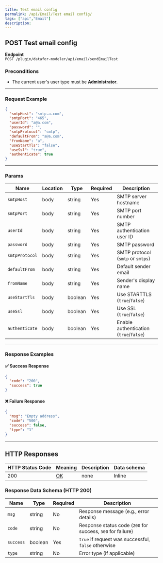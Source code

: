 ```yaml
---
title: Test email config
permalink: /api/Email/Test email config/
tags: ["api","Email"]
description: 
---
```


## **POST Test email config**

**Endpoint**  
`POST /plugin/datafor-modeler/api/email/sendEmailTest`

### **Preconditions**
- The current user's user type must be **Administrator**.

---

### **Request Example**
```json
{
  "smtpHost": "smtp.a.com",
  "smtpPort": "465",
  "userId": "a@a.com",
  "password": "",
  "smtpProtocol": "smtp",
  "defaultFrom": "a@a.com",
  "fromName": "a",
  "useStartTls": "false",
  "useSsl": "true",
  "authenticate": true
}
```

---

### **Params**

| Name          | Location | Type    | Required | Description |
|--------------|----------|---------|----------|-------------|
| `smtpHost`   | body     | string  | Yes      | SMTP server hostname |
| `smtpPort`   | body     | string  | Yes      | SMTP port number |
| `userId`     | body     | string  | Yes      | SMTP authentication user ID |
| `password`   | body     | string  | Yes      | SMTP password |
| `smtpProtocol` | body   | string  | Yes      | SMTP protocol (`smtp` or `smtps`) |
| `defaultFrom` | body   | string  | Yes      | Default sender email |
| `fromName`   | body     | string  | Yes      | Sender's display name |
| `useStartTls` | body   | boolean | Yes      | Use STARTTLS (`true`/`false`) |
| `useSsl`     | body     | boolean | Yes      | Use SSL (`true`/`false`) |
| `authenticate` | body   | boolean | Yes      | Enable authentication (`true`/`false`) |

---

### **Response Examples**

#### ✅ **Success Response**
```json
{
  "code": "200",
  "success": true
}
```

#### ❌ **Failure Response**
```json
{
  "msg": "Empty address",
  "code": "500",
  "success": false,
  "type": "1"
}
```

---

## **HTTP Responses**

| HTTP Status Code | Meaning                                                                 | Description | Data schema |
|------------------|-------------------------------------------------------------------------|------------|------------|
| 200              | [OK](https://tools.ietf.org/html/rfc7231#section-6.3.1)                | none       | Inline     |

### **Response Data Schema (HTTP 200)**

| Name      | Type    | Required | Description |
|----------|--------|----------|-------------|
| `msg`    | string | No       | Response message (e.g., error details) |
| `code`   | string | No       | Response status code (`200` for success, `500` for failure) |
| `success` | boolean | Yes     | `true` if request was successful, `false` otherwise |
| `type`   | string | No       | Error type (if applicable) |